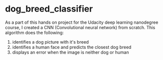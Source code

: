 # dog_breed_classifier
As a part of this hands on project for the Udacity deep learning nanodegree course, I created a CNN (Convolutional neural network) from scratch. This algorithm does the following:
1. identifies a dog picture with it's breed
2. identifies a human face and predicts the closest dog breed
3. displays an error when the image is neither dog or human
